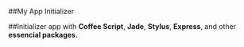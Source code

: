 ##My App Initializer

 ##Initializer app with **Coffee Script**, **Jade**, **Stylus**, **Express**, and other **essencial packages.**
